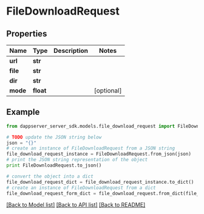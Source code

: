 # FileDownloadRequest


## Properties

Name | Type | Description | Notes
------------ | ------------- | ------------- | -------------
**url** | **str** |  | 
**file** | **str** |  | 
**dir** | **str** |  | 
**mode** | **float** |  | [optional] 

## Example

```python
from dappserver_server_sdk.models.file_download_request import FileDownloadRequest

# TODO update the JSON string below
json = "{}"
# create an instance of FileDownloadRequest from a JSON string
file_download_request_instance = FileDownloadRequest.from_json(json)
# print the JSON string representation of the object
print FileDownloadRequest.to_json()

# convert the object into a dict
file_download_request_dict = file_download_request_instance.to_dict()
# create an instance of FileDownloadRequest from a dict
file_download_request_form_dict = file_download_request.from_dict(file_download_request_dict)
```
[[Back to Model list]](../README.md#documentation-for-models) [[Back to API list]](../README.md#documentation-for-api-endpoints) [[Back to README]](../README.md)


